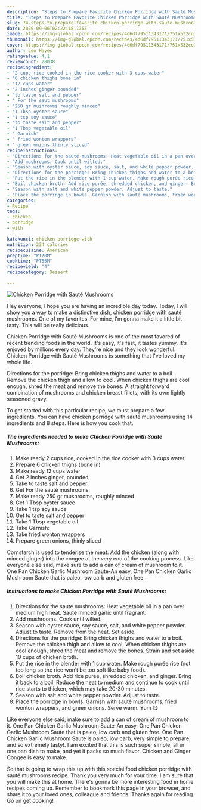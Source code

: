 ```yaml
---
description: "Steps to Prepare Favorite Chicken Porridge with Sauté Mushrooms"
title: "Steps to Prepare Favorite Chicken Porridge with Sauté Mushrooms"
slug: 74-steps-to-prepare-favorite-chicken-porridge-with-saute-mushrooms
date: 2020-09-06T02:22:18.135Z
image: https://img-global.cpcdn.com/recipes/4d6df79511343171/751x532cq70/chicken-porridge-with-saute-mushrooms-recipe-main-photo.jpg
thumbnail: https://img-global.cpcdn.com/recipes/4d6df79511343171/751x532cq70/chicken-porridge-with-saute-mushrooms-recipe-main-photo.jpg
cover: https://img-global.cpcdn.com/recipes/4d6df79511343171/751x532cq70/chicken-porridge-with-saute-mushrooms-recipe-main-photo.jpg
author: Leo Hayes
ratingvalue: 4.1
reviewcount: 28038
recipeingredient:
- "2 cups rice cooked in the rice cooker with 3 cups water"
- "6 chicken thighs bone in"
- "12 cups water"
- "2 inches ginger pounded"
- "to taste salt and pepper"
- " For the saut mushrooms"
- "250 gr mushrooms roughly minced"
- "1 Tbsp oyster sauce"
- "1 tsp soy sauce"
- "to taste salt and pepper"
- "1 Tbsp vegetable oil"
- " Garnish"
- " fried wonton wrappers"
- " green onions thinly sliced"
recipeinstructions:
- "Directions for the sauté mushrooms: Heat vegetable oil in a pan over medium high heat. Sauté minced garlic until fragrant."
- "Add mushrooms. Cook until wilted."
- "Season with oyster sauce, soy sauce, salt, and white pepper powder. Adjust to taste. Remove from the heat. Set aside."
- "Directions for the porridge: Bring chicken thighs and water to a boil. Remove the chicken thigh and allow to cool. When chicken thighs are cool enough, shred the meat and remove the bones. Strain and set aside 10 cups of chicken broth."
- "Put the rice in the blender with 1 cup water. Make rough purée rice (not too long so the rice won’t be too soft like baby food)."
- "Boil chicken broth. Add rice purée, shredded chicken, and ginger. Bring it back to a boil. Reduce the heat to medium and continue to cook until rice starts to thicken, which may take 20-30 minutes."
- "Season with salt and white pepper powder. Adjust to taste."
- "Place the porridge in bowls. Garnish with sauté mushrooms, fried wonton wrappers, and green onions. Serve warm. Yum 😋"
categories:
- Recipe
tags:
- chicken
- porridge
- with

katakunci: chicken porridge with 
nutrition: 234 calories
recipecuisine: American
preptime: "PT20M"
cooktime: "PT55M"
recipeyield: "4"
recipecategory: Dessert

---
```



![Chicken Porridge with Sauté Mushrooms](https://img-global.cpcdn.com/recipes/4d6df79511343171/751x532cq70/chicken-porridge-with-saute-mushrooms-recipe-main-photo.jpg)

Hey everyone, I hope you are having an incredible day today. Today, I will show you a way to make a distinctive dish, chicken porridge with sauté mushrooms. One of my favorites. For mine, I'm gonna make it a little bit tasty. This will be really delicious.

Chicken Porridge with Sauté Mushrooms is one of the most favored of recent trending foods in the world. It's easy, it's fast, it tastes yummy. It's enjoyed by millions every day. They're nice and they look wonderful. Chicken Porridge with Sauté Mushrooms is something that I've loved my whole life.

Directions for the porridge: Bring chicken thighs and water to a boil. Remove the chicken thigh and allow to cool. When chicken thighs are cool enough, shred the meat and remove the bones. A straight forward combination of mushrooms and chicken breast fillets, with its own lightly seasoned gravy.


To get started with this particular recipe, we must prepare a few ingredients. You can have chicken porridge with sauté mushrooms using 14 ingredients and 8 steps. Here is how you cook that.

<!--inarticleads1-->

##### The ingredients needed to make Chicken Porridge with Sauté Mushrooms:

1. Make ready 2 cups rice, cooked in the rice cooker with 3 cups water
1. Prepare 6 chicken thighs (bone in)
1. Make ready 12 cups water
1. Get 2 inches ginger, pounded
1. Take to taste salt and pepper
1. Get  For the sauté mushrooms:
1. Make ready 250 gr mushrooms, roughly minced
1. Get 1 Tbsp oyster sauce
1. Take 1 tsp soy sauce
1. Get to taste salt and pepper
1. Take 1 Tbsp vegetable oil
1. Take  Garnish:
1. Take  fried wonton wrappers
1. Prepare  green onions, thinly sliced


Cornstarch is used to tenderise the meat. Add the chicken (along with minced ginger) into the congee at the very end of the cooking process. Like everyone else said, make sure to add a can of cream of mushroom to it. One Pan Chicken Garlic Mushroom Saute-An easy, One Pan Chicken Garlic Mushroom Saute that is paleo, low carb and gluten free. 

<!--inarticleads2-->

##### Instructions to make Chicken Porridge with Sauté Mushrooms:

1. Directions for the sauté mushrooms: Heat vegetable oil in a pan over medium high heat. Sauté minced garlic until fragrant.
1. Add mushrooms. Cook until wilted.
1. Season with oyster sauce, soy sauce, salt, and white pepper powder. Adjust to taste. Remove from the heat. Set aside.
1. Directions for the porridge: Bring chicken thighs and water to a boil. Remove the chicken thigh and allow to cool. When chicken thighs are cool enough, shred the meat and remove the bones. Strain and set aside 10 cups of chicken broth.
1. Put the rice in the blender with 1 cup water. Make rough purée rice (not too long so the rice won’t be too soft like baby food).
1. Boil chicken broth. Add rice purée, shredded chicken, and ginger. Bring it back to a boil. Reduce the heat to medium and continue to cook until rice starts to thicken, which may take 20-30 minutes.
1. Season with salt and white pepper powder. Adjust to taste.
1. Place the porridge in bowls. Garnish with sauté mushrooms, fried wonton wrappers, and green onions. Serve warm. Yum 😋


Like everyone else said, make sure to add a can of cream of mushroom to it. One Pan Chicken Garlic Mushroom Saute-An easy, One Pan Chicken Garlic Mushroom Saute that is paleo, low carb and gluten free. One Pan Chicken Garlic Mushroom Saute is paleo, low carb, very simple to prepare, and so extremely tasty!. I am excited that this is such super simple, all in one pan dish to make, and yet it packs so much flavor. Chicken and Ginger Congee is easy to make. 

So that is going to wrap this up with this special food chicken porridge with sauté mushrooms recipe. Thank you very much for your time. I am sure that you will make this at home. There's gonna be more interesting food in home recipes coming up. Remember to bookmark this page in your browser, and share it to your loved ones, colleague and friends. Thanks again for reading. Go on get cooking!
